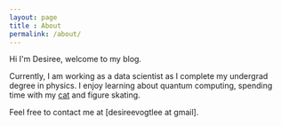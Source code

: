 ```yaml
---
layout: page
title : About
permalink: /about/
---
```


Hi I'm Desiree, welcome to my blog. 

Currently, I am working as a data scientist as I complete my undergrad degree in physics. I enjoy learning about quantum computing, spending time with my [cat](https://www.instagram.com/mr.miso.oz/) and figure skating.

Feel free to contact me at [desireevogtlee at gmail].